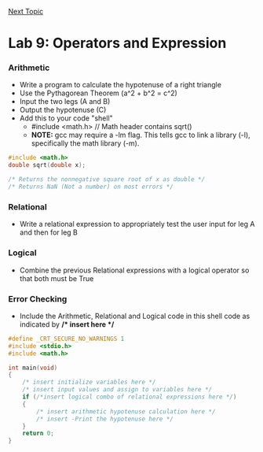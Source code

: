 <a href="https://github.com/CyberTrainingUSAF/05-C-Programming/blob/master/06_Bitwise_operators/README.md" rel="Next Topic"> Next Topic </a>

# Lab 9: Operators and Expression

### Arithmetic

* Write a program to calculate the hypotenuse of a right triangle
* Use the Pythagorean Theorem \(a^2 + b^2 = c^2\)
* Input the two legs \(A and B\)
* Output the hypotenuse \(C\)
* Add this to your code "shell"
  * \#include &lt;math.h&gt; // Math header contains sqrt\(\)
  * **NOTE:** gcc may require a -lm flag. This tells gcc to link a library \(-l\), specifically the math library \(-m\). 

```c
#include <math.h>
double sqrt(double x);

/* Returns the nonnegative square root of x as double */
/* Returns NaN (Not a number) on most errors */
```

### Relational

* Write a relational expression to appropriately test the user input for leg A and then for leg B

### Logical

* Combine the previous Relational expressions with a logical operator so that both must be True

### Error Checking

* Include the Arithmetic, Relational and Logical code in this shell code as indicated by **/\* insert here \*/**

```c
#define _CRT_SECURE_NO_WARNINGS 1
#include <stdio.h>
#include <math.h>

int main(void) 
{
    /* insert initialize variables here */
    /* insert input values and assign to variables here */
    if (/*insert logical combo of relational expressions here */)
    {
        /* insert arithmetic hypotenuse calculation here */
        /* insert -Print the hypotenuse here */
    }
    return 0;
}
```



